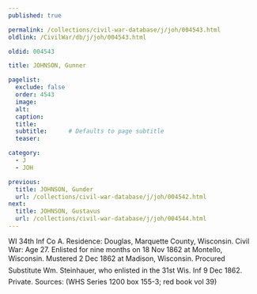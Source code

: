 ```yaml
---
published: true

permalink: /collections/civil-war-database/j/joh/004543.html
oldlink: /CivilWar/db/j/joh/004543.html

oldid: 004543

title: JOHNSON, Gunner

pagelist:
  exclude: false
  order: 4543
  image: 
  alt:
  caption:
  title:
  subtitle:      # Defaults to page subtitle
  teaser:

category: 
  - J 
  - JOH

previous:
  title: JOHNSON, Gunder
  url: /collections/civil-war-database/j/joh/004542.html  
next:
  title: JOHNSON, Gustavus
  url: /collections/civil-war-database/j/joh/004544.html   
---
```

WI 34th Inf Co A. Residence: Douglas, Marquette County, Wisconsin. Civil War: Age 27. Enlisted for nine months on 18 Nov 1862 at Montello, Wisconsin. Mustered 2 Dec 1862 at Madison, Wisconsin. &#147;Procured Substitute Wm. Steinhauer, who enlisted in the 31st Wis. Inf 9 Dec 1862&#148;. Private. Sources: (WHS Series 1200 box 155-3; red book vol 39)